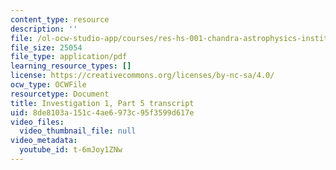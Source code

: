 ```yaml
---
content_type: resource
description: ''
file: /ol-ocw-studio-app/courses/res-hs-001-chandra-astrophysics-institute/t-6mJoy1ZNw_transcript.pdf
file_size: 25054
file_type: application/pdf
learning_resource_types: []
license: https://creativecommons.org/licenses/by-nc-sa/4.0/
ocw_type: OCWFile
resourcetype: Document
title: Investigation 1, Part 5 transcript
uid: 8de8103a-151c-4ae6-973c-95f3599d617e
video_files:
  video_thumbnail_file: null
video_metadata:
  youtube_id: t-6mJoy1ZNw
---
```

